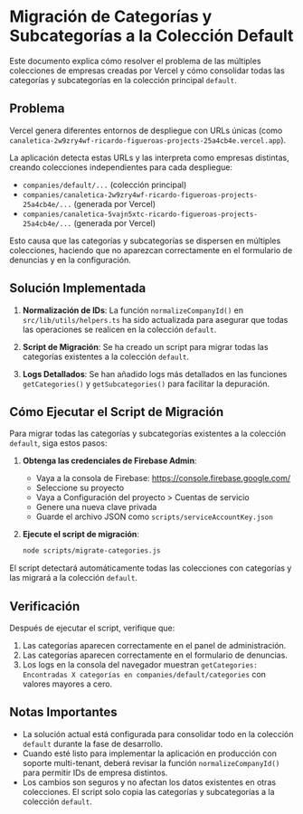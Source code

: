 # Migración de Categorías y Subcategorías a la Colección Default

Este documento explica cómo resolver el problema de las múltiples colecciones de empresas creadas por Vercel y cómo consolidar todas las categorías y subcategorías en la colección principal `default`.

## Problema

Vercel genera diferentes entornos de despliegue con URLs únicas (como `canaletica-2w9zry4wf-ricardo-figueroas-projects-25a4cb4e.vercel.app`). 

La aplicación detecta estas URLs y las interpreta como empresas distintas, creando colecciones independientes para cada despliegue:
- `companies/default/...` (colección principal)
- `companies/canaletica-2w9zry4wf-ricardo-figueroas-projects-25a4cb4e/...` (generada por Vercel)
- `companies/canaletica-5vajn5xtc-ricardo-figueroas-projects-25a4cb4e/...` (generada por Vercel)

Esto causa que las categorías y subcategorías se dispersen en múltiples colecciones, haciendo que no aparezcan correctamente en el formulario de denuncias y en la configuración.

## Solución Implementada

1. **Normalización de IDs**: La función `normalizeCompanyId()` en `src/lib/utils/helpers.ts` ha sido actualizada para asegurar que todas las operaciones se realicen en la colección `default`.

2. **Script de Migración**: Se ha creado un script para migrar todas las categorías existentes a la colección `default`.

3. **Logs Detallados**: Se han añadido logs más detallados en las funciones `getCategories()` y `getSubcategories()` para facilitar la depuración.

## Cómo Ejecutar el Script de Migración

Para migrar todas las categorías y subcategorías existentes a la colección `default`, siga estos pasos:

1. **Obtenga las credenciales de Firebase Admin**:
   - Vaya a la consola de Firebase: https://console.firebase.google.com/
   - Seleccione su proyecto
   - Vaya a Configuración del proyecto > Cuentas de servicio
   - Genere una nueva clave privada
   - Guarde el archivo JSON como `scripts/serviceAccountKey.json`

2. **Ejecute el script de migración**:
   ```bash
   node scripts/migrate-categories.js
   ```

El script detectará automáticamente todas las colecciones con categorías y las migrará a la colección `default`.

## Verificación

Después de ejecutar el script, verifique que:

1. Las categorías aparecen correctamente en el panel de administración.
2. Las categorías aparecen correctamente en el formulario de denuncias.
3. Los logs en la consola del navegador muestran `getCategories: Encontradas X categorías en companies/default/categories` con valores mayores a cero.

## Notas Importantes

- La solución actual está configurada para consolidar todo en la colección `default` durante la fase de desarrollo.
- Cuando esté listo para implementar la aplicación en producción con soporte multi-tenant, deberá revisar la función `normalizeCompanyId()` para permitir IDs de empresa distintos.
- Los cambios son seguros y no afectan los datos existentes en otras colecciones. El script solo copia las categorías y subcategorías a la colección `default`.